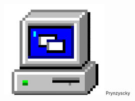 ![alt text](https://github.com/TheDudeThatCode/TheDudeThatCode/blob/master/Assets/PC.gif) Prynzyscky


